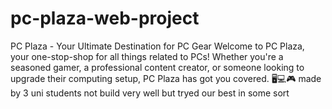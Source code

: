 # pc-plaza-web-project
PC Plaza - Your Ultimate Destination for PC Gear  Welcome to PC Plaza, your one-stop-shop for all things related to PCs! Whether you're a seasoned gamer, a professional content creator, or someone looking to upgrade their computing setup, PC Plaza has got you covered. 🖥️💻🎮
made by 3 uni students not build very well but tryed our best in some sort

